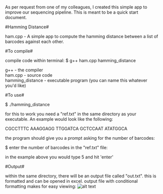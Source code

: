 As per request from one of my colleagues, I created this simple app to 
improve our sequencing pipeline.  This is meant to be a quick start document.

#Hamming Distance#

ham.cpp - A simple app to compute the hamming distance between a list of
barcodes against each other.

#To compile#

compile code within terminal:
$ g++ ham.cpp hamming_distance

g++ - the compiler  
ham.cpp - source code  
hamming_distance - executable program (you can name this whatever you'd like)

#To use#

$ ./hamming_distance

for this to work you need a "ref.txt" in the same directory as your executable.
An example would look like the following:

CGCCTTTC
AAAGGAGG
TTGGATCA
GCTCCAAT
ATATGGCA

the program should give you a prompt asking for the number of barcodes:

$ enter the number of barcodes in the "ref.txt" file:

in the example above you would type 5 and hit 'enter'

#Output#

within the same directory, there will be an output file called "out.txt".
this is formatted and can be opened in excel.  output file with conditional 
formatting makes for easy viewing:
![alt text](https://github.com/ktingey/portfolio/blob/master/ham/sample-out-1.png "sample output")
